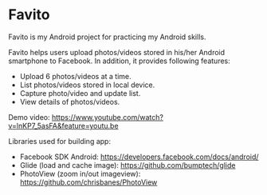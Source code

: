 # Favito
Favito is my Android project for practicing my Android skills.

Favito helps users upload photos/videos stored in his/her Android smartphone to Facebook. In addition, it provides following features:

+ Upload 6 photos/videos at a time.
+ List photos/videos stored in local device.
+ Capture photo/video and update list.
+ View details of photos/videos.

Demo video: https://www.youtube.com/watch?v=lnKP7_5asFA&feature=youtu.be

Libraries used for building app:
+ Facebook SDK Android: https://developers.facebook.com/docs/android/
+ Glide (load and cache image): https://github.com/bumptech/glide
+ PhotoView (zoom in/out imageview): https://github.com/chrisbanes/PhotoView
